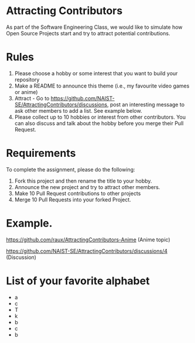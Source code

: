 # Attracting Contributors
As part of the Software Engineering Class, we would like to simulate how Open Source Projects start and try to attract potential contributions.

# Rules

1. Please choose a hobby or some interest that you want to build your repository
2. Make a README to announce this theme (i.e., my favourite video games or anime)
3. Attract - Go to https://github.com/NAIST-SE/AttractingContributors/discussions, post an interesting message to ask other members to add a list. See example below.
4. Please collect up to 10 hobbies or interest from other contributors. You can also discuss and talk about the hobby before you merge their Pull Request.

# Requirements
To complete the assignment, please do the following:
1. Fork this project and then rename the title to your hobby. 
2. Announce the new project and try to attract other members.
3. Make 10 Pull Request contributions to other projects
4. Merge 10 Pull Requests into your forked Project.

# Example. 
https://github.com/raux/AttractingContributors-Anime (Anime topic)

https://github.com/NAIST-SE/AttractingContributors/discussions/4 (Discussion)

# List of your favorite alphabet
- a
- c
- T
- k
- b
- c
- b